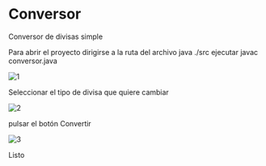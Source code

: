 # Conversor
Conversor de divisas simple

Para abrir el proyecto dirigirse a la ruta del archivo java ./src
ejecutar javac conversor.java

![1](https://user-images.githubusercontent.com/29029246/233896794-46cef400-bdad-44ea-9132-60b27d629d03.jpg)

Seleccionar el tipo de divisa que quiere cambiar

![2](https://user-images.githubusercontent.com/29029246/233896816-57e8da35-018a-4d0b-ba3c-be577d635eb8.jpg)


pulsar el botón Convertir

![3](https://user-images.githubusercontent.com/29029246/233896859-c3952a45-0674-4b00-b935-38017db3e87d.jpg)


Listo
